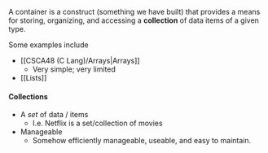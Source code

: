A container is a construct (something we have built) that provides a means for storing, organizing, and accessing a **collection** of data items of a given type.

Some examples include
- [[CSCA48 (C Lang)/Arrays|Arrays]]
	- Very simple; very limited
- [[Lists]]

#### Collections
-  A *set* of data / items
	- I.e. Netflix is a set/collection of movies
- Manageable
	- Somehow efficiently manageable, useable, and easy to maintain.
